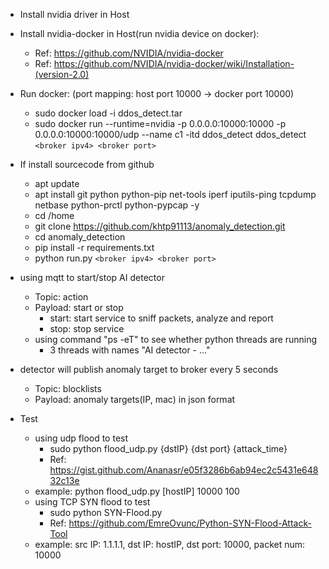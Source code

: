 * Install nvidia driver in Host

* Install nvidia-docker in Host(run nvidia device on docker):
    * Ref: https://github.com/NVIDIA/nvidia-docker
    * Ref: https://github.com/NVIDIA/nvidia-docker/wiki/Installation-(version-2.0)

* Run docker: (port mapping: host port 10000 -> docker port 10000)
    * sudo docker load -i ddos_detect.tar
    * sudo docker run --runtime=nvidia -p 0.0.0.0:10000:10000 -p 0.0.0.0:10000:10000/udp --name c1 -itd ddos_detect ddos_detect `<broker ipv4> <broker port>`

* If install sourcecode from github
    * apt update
    * apt install git python python-pip net-tools iperf iputils-ping tcpdump netbase python-prctl python-pypcap -y
    * cd /home
    * git clone https://github.com/khtp91113/anomaly_detection.git
    * cd anomaly_detection
    * pip install -r requirements.txt
    * python run.py `<broker ipv4> <broker port>`


* using mqtt to start/stop AI detector
    * Topic: action
    * Payload: start  or  stop
        * start: start service to sniff packets, analyze and report
        * stop: stop service
    * using command "ps -eT" to see whether python threads are running
        * 3 threads with names "AI detector - ..."

* detector will publish anomaly target to broker every 5 seconds
    * Topic: blocklists
    * Payload: anomaly targets(IP, mac) in json format

* Test
    * using udp flood to test
        * sudo python flood_udp.py {dstIP} {dst port} {attack_time}
        * Ref: https://gist.github.com/Ananasr/e05f3286b6ab94ec2c5431e64832c13e
	* example: python flood_udp.py [hostIP] 10000 100
    * using TCP SYN flood to test
        * sudo python SYN-Flood.py
        * Ref: https://github.com/EmreOvunc/Python-SYN-Flood-Attack-Tool
	* example: src IP: 1.1.1.1, dst IP: hostIP, dst port: 10000, packet num: 10000
